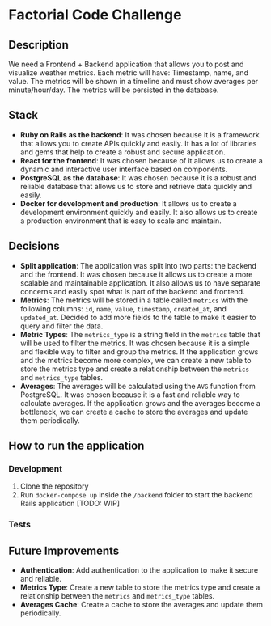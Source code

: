 # Factorial Code Challenge

## Description

We need a Frontend + Backend application that allows you to post and visualize weather metrics. Each metric will have: Timestamp, name, and value. The metrics will be shown in a timeline and must show averages per minute/hour/day. The metrics will be persisted in the database.

## Stack

- **Ruby on Rails as the backend**: It was chosen because it is a framework that allows you to create APIs quickly and easily. It has a lot of libraries and gems that help to create a robust and secure application.
- **React for the frontend**: It was chosen because of it allows us to create a dynamic and interactive user interface based on components.
- **PostgreSQL as the database**: It was chosen because it is a robust and reliable database that allows us to store and retrieve data quickly and easily.
- **Docker for development and production**: It allows us to create a development environment quickly and easily. It also allows us to create a production environment that is easy to scale and maintain.

## Decisions

- **Split application**: The application was split into two parts: the backend and the frontend. It was chosen because it allows us to create a more scalable and maintainable application. It also allows us to have separate concerns and easily spot what is part of the backend and frontend.
- **Metrics**: The metrics will be stored in a table called `metrics` with the following columns: `id`, `name`, `value`, `timestamp`, `created_at`, and `updated_at`. Decided to add more fields to the table to make it easier to query and filter the data.
- **Metric Types**: The `metrics_type` is a string field in the `metrics` table that will be used to filter the metrics. It was chosen because it is a simple and flexible way to filter and group the metrics. If the application grows and the metrics become more complex, we can create a new table to store the metrics type and create a relationship between the `metrics` and `metrics_type` tables.
- **Averages**: The averages will be calculated using the `AVG` function from PostgreSQL. It was chosen because it is a fast and reliable way to calculate averages. If the application grows and the averages become a bottleneck, we can create a cache to store the averages and update them periodically.

## How to run the application

### Development

1. Clone the repository
2. Run `docker-compose up` inside the `/backend` folder to start the backend Rails application
[TODO: WIP]

### Tests


## Future Improvements

- **Authentication**: Add authentication to the application to make it secure and reliable.
- **Metrics Type**: Create a new table to store the metrics type and create a relationship between the `metrics` and `metrics_type` tables.
- **Averages Cache**: Create a cache to store the averages and update them periodically.
